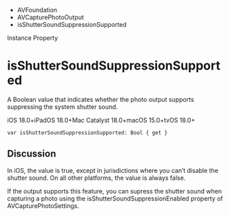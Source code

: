 

- AVFoundation
- AVCapturePhotoOutput
-  isShutterSoundSuppressionSupported 

Instance Property

# isShutterSoundSuppressionSupported

A Boolean value that indicates whether the photo output supports suppressing the system shutter sound.

iOS 18.0+iPadOS 18.0+Mac Catalyst 18.0+macOS 15.0+tvOS 18.0+

``` source
var isShutterSoundSuppressionSupported: Bool { get }
```

## Discussion

In iOS, the value is true, except in jurisdictions where you can’t disable the shutter sound. On all other platforms, the value is always false.

If the output supports this feature, you can supress the shutter sound when capturing a photo using the isShutterSoundSuppressionEnabled property of AVCapturePhotoSettings.

